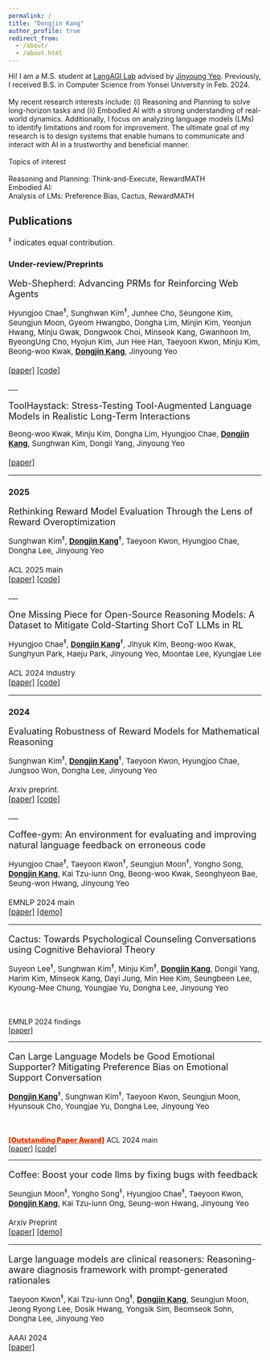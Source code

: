 ```yaml
---
permalink: /
title: "Dongjin Kang"
author_profile: true
redirect_from: 
  - /about/
  - /about.html
---
```


<p style="font-size:14px;">
Hi! I am a M.S. student at <a href="https://langlab.yonsei.ac.kr" target="_blank">LangAGI Lab</a> advised by <a href="https://jinyeo.weebly.com/" target="_blank">Jinyoung Yeo</a>. Previously, I received B.S. in Computer Science from Yonsei University in Feb. 2024.
<br/><br/>
My recent research interests include: (i) Reasoning and Planning to solve long-horizon tasks and (ii) Embodied AI with a strong understanding of real-world dynamics. Additionally, I focus on analyzing language models (LMs) to identify limitations and room for improvement. The ultimate goal of my research is to design systems that enable humans to communicate and interact with AI in a trustworthy and beneficial manner.
<br/><br/>
Topics of interest
<br/><br/>
Reasoning and Planning: Think-and-Execute, RewardMATH<br/>
Embodied AI:<br/>
Analysis of LMs: Preference Bias, Cactus, RewardMATH<br/>
</p>


## Publications

<p style="font-size:15px;">
<sup>‡</sup> indicates equal contribution.
</p>

### Under-review/Preprints
<p style="font-size:18px; margin-bottom: 0.3em;">
Web-Shepherd: Advancing PRMs for Reinforcing Web Agents
</p>

<p style="font-size:15px;">
Hyungjoo Chae<sup>‡</sup>, Sunghwan Kim<sup>‡</sup>, Junhee Cho, Seungone Kim, Seungjun Moon, Gyeom Hwangbo, Dongha Lim, Minjin Kim, Yeonjun Hwang, Minju Gwak, Dongwook Choi, Minseok Kang, Gwanhoon Im, ByeongUng Cho, Hyojun Kim, Jun Hee Han, Taeyoon Kwon, Minju Kim, Beong-woo Kwak, <u style="font-weight:bold;">Dongjin Kang</u>, Jinyoung Yeo
<br/>

<br/>
<a href="https://arxiv.org/abs/2505.15277" target="_blank">[paper]</a>   <a href="https://github.com/kyle8581/Web-Shepherd" target="_blank">[code]</a>
</p>
___
<p style="font-size:18px; margin-bottom: 0.3em;">
ToolHaystack: Stress-Testing Tool-Augmented Language Models in Realistic Long-Term Interactions
</p>

<p style="font-size:15px;">
Beong-woo Kwak, Minju Kim, Dongha Lim, Hyungjoo Chae, <u style="font-weight:bold;">Dongjin Kang</u>, Sunghwan Kim, Dongil Yang, Jinyoung Yeo
<br/>

<br/>
<a href="https://1eastar.github.io" target="_blank">[paper]</a>
</p>

___


### 2025
<p style="font-size:18px; margin-bottom: 0.3em;">
Rethinking Reward Model Evaluation Through the Lens of Reward Overoptimization
</p>

<p style="font-size:15px;">
Sunghwan Kim<sup>‡</sup>, <u style="font-weight:bold;">Dongjin Kang</u><sup>‡</sup>, Taeyoon Kwon, Hyungjoo Chae, Dongha Lee, Jinyoung Yeo
<br/><br/>
ACL 2025 main
<br/>
<a href="https://arxiv.org/abs/2505.12763" target="_blank">[paper]</a>   <a href="https://github.com/kimsh0507/rethinking_rm_eval" target="_blank">[code]</a>
</p>
___
<p style="font-size:18px; margin-bottom: 0.3em;">
One Missing Piece for Open-Source Reasoning Models: A Dataset to Mitigate Cold-Starting Short CoT LLMs in RL
</p>

<p style="font-size:15px;">
Hyungjoo Chae<sup>‡</sup>, <u style="font-weight:bold;">Dongjin Kang</u><sup>‡</sup>, Jihyuk Kim, Beong-woo Kwak, Sunghyun Park, Haeju Park, Jinyoung Yeo, Moontae Lee, Kyungjae Lee
<br/><br/>
ACL 2024 Industry
<br/>
<a href="https://1eastar.github.io" target="_blank">[paper]</a>   <a href="https://github.com/LGAI-Research/Long-CoT-Collection" target="_blank">[code]</a>
</p>

___


### 2024
<p style="font-size:18px; margin-bottom: 0.3em;">
Evaluating Robustness of Reward Models for Mathematical Reasoning
</p>

<p style="font-size:15px;">
Sunghwan Kim<sup>‡</sup>, <u style="font-weight:bold;">Dongjin Kang</u><sup>‡</sup>, Taeyoon Kwon, Hyungjoo Chae, Jungsoo Won, Dongha Lee, Jinyoung Yeo
<br/><br/>
Arxiv preprint.
<br/>
<a href="https://arxiv.org/abs/2410.01729" target="_blank">[paper]</a>   <a href="https://github.com/kimsh0507/RewardMATH_official" target="_blank">[code]</a>
</p>
___
<p style="font-size:18px; margin-bottom: 0.3em;">
Coffee-gym: An environment for evaluating and improving natural language feedback on erroneous code
</p>

<p style="font-size:15px;">
Hyungjoo Chae<sup>‡</sup>, Taeyoon Kwon<sup>‡</sup>, Seungjun Moon<sup>‡</sup>, Yongho Song, <u style="font-weight:bold;">Dongjin Kang</u>, Kai Tzu-iunn Ong, Beong-woo Kwak, Seonghyeon Bae, Seung-won Hwang, Jinyoung Yeo
<br/><br/>
EMNLP 2024 main
<br/>
<a href="https://arxiv.org/abs/2409.19715" target="_blank">[paper]</a>  <a href="https://huggingface.co/spaces/Coffee-Gym/Project-Coffee-Gym" target="_blank">[demo]</a>
</p>

___
<p style="font-size:18px; margin-bottom: 0.3em;">
Cactus: Towards Psychological Counseling Conversations using Cognitive Behavioral Theory
</p>

<p style="font-size:15px;">
Suyeon Lee<sup>‡</sup>, Sunghwan Kim<sup>‡</sup>, Minju Kim<sup>‡</sup>, <u style="font-weight:bold;">Dongjin Kang</u>, Dongil Yang, Harim Kim, Minseok Kang, Dayi Jung, Min Hee Kim, Seungbeen Lee, Kyoung-Mee Chung, Youngjae Yu, Dongha Lee, Jinyoung Yeo

<br/><br/>
EMNLP 2024 findings
<br/>
<a href="https://arxiv.org/abs/2407.03103" target="_blank">[paper]</a>
</p>

___
<p style="font-size:18px; margin-bottom: 0.3em;">
Can Large Language Models be Good Emotional Supporter? Mitigating Preference Bias on Emotional Support Conversation
</p>

<p style="font-size:15px;">
<u style="font-weight:bold;">Dongjin Kang</u><sup>‡</sup>, Sunghwan Kim<sup>‡</sup>, Taeyoon Kwon, Seungjun Moon, Hyunsouk Cho, Youngjae Yu, Dongha Lee, Jinyoung Yeo

<br/><br/>
<u style="font-weight:900; color: #ea3800">[Outstanding Paper Award]</u> ACL 2024 main
<br/>
<a href="https://arxiv.org/abs/2402.13211" target="_blank">[paper]</a>    <a href="https://github.com/1eastar/emotionalsupport" target="_blank">[code]</a>
</p>

___
<p style="font-size:18px; margin-bottom: 0.3em;">
Coffee: Boost your code llms by fixing bugs with feedback
</p>

<p style="font-size:15px;">
Seungjun Moon<sup>‡</sup>, Yongho Song<sup>‡</sup>, Hyungjoo Chae<sup>‡</sup>, Taeyoon Kwon, <u style="font-weight:bold;">Dongjin Kang</u>, Kai Tzu-iunn Ong, Seung-won Hwang, Jinyoung Yeo
<br/><br/>
Arxiv Preprint
<br/>
<a href="https://arxiv.org/abs/2311.07215" target="_blank">[paper]</a>    <a href="https://kyle8581.github.io/COFFEE-DEMO" target="_blank">[demo]</a>
</p>

___
<p style="font-size:18px; margin-bottom: 0.3em;">
Large language models are clinical reasoners: Reasoning-aware diagnosis framework with prompt-generated rationales
</p>

<p style="font-size:15px;">
Taeyoon Kwon<sup>‡</sup>, Kai Tzu-iunn Ong<sup>‡</sup>, <u style="font-weight:bold;">Dongjin Kang</u>, Seungjun Moon, Jeong Ryong Lee, Dosik Hwang, Yongsik Sim, Beomseok Sohn, Dongha Lee, Jinyoung Yeo
<br/><br/>
AAAI 2024
<br/>
<a href="https://arxiv.org/abs/2312.07399" target="_blank">[paper]</a>
</p>

